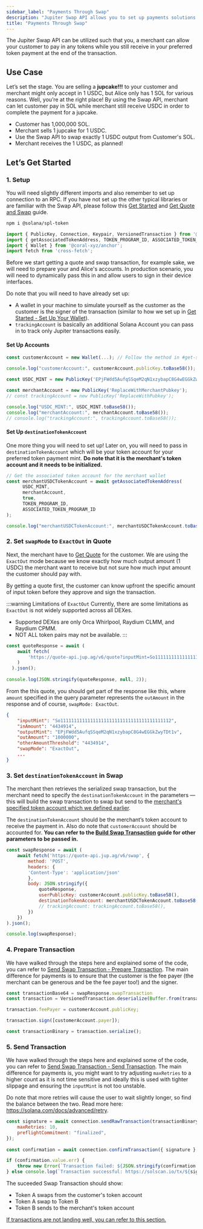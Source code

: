 ```yaml
---
sidebar_label: "Payments Through Swap"
description: "Jupiter Swap API allows you to set up payments solutions for your products."
title: "Payments Through Swap"
---
```


<head>
    <title>Payments Through Swap</title>
    <meta name="twitter:card" content="summary" />
</head>

The Jupiter Swap API can be utilized such that you, a merchant can allow your customer to pay in any tokens while you still receive in your preferred token payment at the end of the transaction.

## Use Case

Let’s set the stage. You are selling a **jupcake!!!** to your customer and merchant might only accept in 1 USDC, but Alice only has 1 SOL for various reasons. Well, you’re at the right place! By using the Swap API, merchant can let customer pay in SOL while merchant still receive USDC in order to complete the payment for a jupcake.

- Customer has 1,000,000 SOL.
- Merchant sells 1 jupcake for 1 USDC.
- Use the Swap API to swap exactly 1 USDC output from Customer's SOL.
- Merchant receives the 1 USDC, as planned!

## Let’s Get Started

### 1. Setup

You will need slightly different imports and also remember to set up connection to an RPC. If you have not set up the other typical libraries or are familiar with the Swap API, please follow this [Get Started](../1-get-started.md) and [Get Quote and Swap](./1-get-quote.md) guide.

```bash
npm i @solana/spl-token
```

```jsx
import { PublicKey, Connection, Keypair, VersionedTransaction } from '@solana/web3.js';
import { getAssociatedTokenAddress, TOKEN_PROGRAM_ID, ASSOCIATED_TOKEN_PROGRAM_ID } from '@solana/spl-token';
import { Wallet } from '@coral-xyz/anchor';
import fetch from 'cross-fetch';
```

Before we start getting a quote and swap transaction, for example sake, we will need to prepare your and Alice's accounts. In production scenario, you will need to dynamically pass this in and allow users to sign in their device interfaces.

Do note that you will need to have already set up:
- A wallet in your machine to simulate yourself as the customer as the customer is the signer of the transaction (similar to how we set up in [Get Started - Set Up Your Wallet](../1-get-started.md#4-set-up-your-wallet)).
- `trackingAccount` is basically an additional Solana Account you can pass in to track only Jupiter transactions easily.

#### Set Up Accounts

```jsx
const customerAccount = new Wallet(...); // Follow the method in #get-started

console.log("customerAccount:", customerAccount.publicKey.toBase58());

const USDC_MINT = new PublicKey('EPjFWdd5AufqSSqeM2qN1xzybapC8G4wEGGkZwyTDt1v'); // Your preferred token payment

const merchantAccount = new PublicKey('ReplaceWithMerchantPubkey');
// const trackingAccount = new PublicKey('ReplaceWithPubkey');

console.log("USDC_MINT:", USDC_MINT.toBase58());
console.log("merchantAccount:", merchantAccount.toBase58());
// console.log("trackingAccount:", trackingAccount.toBase58());
```

#### Set Up `destinationTokenAccount`

One more thing you will need to set up! Later on, you will need to pass in `destinationTokenAccount` which will be your token account for your preferred token payment mint. **Do note that it is the merchant's token account and it needs to be initialized.**

```jsx
// Get the associated token account for the merchant wallet
const merchantUSDCTokenAccount = await getAssociatedTokenAddress(
	  USDC_MINT,
	  merchantAccount,
	  true,
	  TOKEN_PROGRAM_ID,
	  ASSOCIATED_TOKEN_PROGRAM_ID
);

console.log("merchantUSDCTokenAccount:", merchantUSDCTokenAccount.toBase58());
```

### 2. Set `swapMode` to `ExactOut` in Quote

Next, the merchant have to [Get Quote](./1-get-quote.md) for the customer. We are using the `ExactOut` mode because we know exactly how much output amount (1 USDC) the merchant want to receive but not sure how much input amount the customer should pay with.

By getting a quote first, the customer can know upfront the specific amount of input token before they approve and sign the transaction.

:::warning Limitations of `ExactOut`
Currently, there are some limitations as `ExactOut` is not widely supported across all DEXes.
- Supported DEXes are only Orca Whirlpool, Raydium CLMM, and Raydium CPMM.
- NOT ALL token pairs may not be available.
:::

```jsx
const quoteResponse = await (
    await fetch(
        'https://quote-api.jup.ag/v6/quote?inputMint=So11111111111111111111111111111111111111112&outputMint=EPjFWdd5AufqSSqeM2qN1xzybapC8G4wEGGkZwyTDt1v&amount=100000&slippageBps=50&restrictIntermediateTokens=true&swapMode=ExactOut'
    )
  ).json();
  
console.log(JSON.stringify(quoteResponse, null, 2));
```

From the this quote, you should get part of the response like this, where `amount` specified in the query parameter represents the `outAmount` in the response and of course, `swapMode: ExactOut`.

```json
{
    "inputMint": "So11111111111111111111111111111111111111112",
    "inAmount": "4434914",
    "outputMint": "EPjFWdd5AufqSSqeM2qN1xzybapC8G4wEGGkZwyTDt1v",
    "outAmount": "1000000",
    "otherAmountThreshold": "4434914",
    "swapMode": "ExactOut",
    ...
}
```

### 3. Set `destinationTokenAccount` in Swap

The merchant then retrieves the serialized swap transaction, but the merchant need to specify the `destinationTokenAccount` in the parameters — this will build the swap transaction to swap but send to the [merchant's specified token account which we defined earlier](#set-up-destinationtokenaccount).

The `destinationTokenAccount` should be the merchant’s token account to receive the payment in. Also do note that `customerAccount` should be accounted for. **You can refer to the [Build Swap Transaction](./2-build-swap-transaction.mdx) guide for other parameters to be passed in.**

```jsx
const swapResponse = await (
    await fetch('https://quote-api.jup.ag/v6/swap', {
        method: 'POST',
        headers: {
        'Content-Type': 'application/json'
        },
        body: JSON.stringify({
            quoteResponse,
            userPublicKey: customerAccount.publicKey.toBase58(),
            destinationTokenAccount: merchantUSDCTokenAccount.toBase58(),
            // trackingAccount: trackingAccount.toBase58(),
        })
    })
).json();

console.log(swapResponse);
```

### 4. Prepare Transaction

We have walked through the steps here and explained some of the code, you can refer to [Send Swap Transaction - Prepare Transaction](./3-send-swap-transaction.md#prepare-transaction). The main difference for payments is to ensure that the customer is the fee payer (the merchant can be generous and be the fee payer too!) and the signer.

```jsx
const transactionBase64 = swapResponse.swapTransaction
const transaction = VersionedTransaction.deserialize(Buffer.from(transactionBase64, 'base64'));

transaction.feePayer = customerAccount.publicKey;

transaction.sign([customerAccount.payer]);

const transactionBinary = transaction.serialize();
```

### 5. Send Transaction

We have walked through the steps here and explained some of the code, you can refer to [Send Swap Transaction - Send Transaction](./3-send-swap-transaction.md#send-transaction). The main difference for payments is, you might want to try adjusting `maxRetries` to a higher count as it is not time sensitive and ideally this is used with tighter slippage and ensuring the `inputMint` is not too unstable.

Do note that more retries will cause the user to wait slightly longer, so find the balance between the two. Read more here: https://solana.com/docs/advanced/retry.

```jsx
const signature = await connection.sendRawTransaction(transactionBinary, {
    maxRetries: 10,
    preflightCommitment: "finalized",
});
  
const confirmation = await connection.confirmTransaction({ signature }, "finalized");

if (confirmation.value.err) {
    throw new Error(`Transaction failed: ${JSON.stringify(confirmation.value.err)}\nhttps://solscan.io/${signature}/`);
} else console.log(`Transaction successful: https://solscan.io/tx/${signature}/`);
```

The suceeded Swap Transaction should show:
- Token A swaps from the customer's token account
- Token A swap to Token B
- Token B sends to the merchant's token account

[If transactions are not landing well, you can refer to this section.](./3-send-swap-transaction.md#oh-transaction-not-landing)